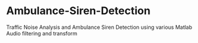 # Ambulance-Siren-Detection
Traffic Noise Analysis and Ambulance Siren Detection using various Matlab Audio filtering and transform
